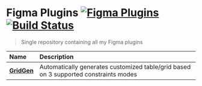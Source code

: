 # Figma Plugins [![Figma Plugins](https://img.shields.io/badge/figma-@stevahnes-0066B3)](https://figma.com/@stevahnes) [![Build Status](https://travis-ci.com/gnawx/figma-plugins.svg?branch=master)](https://travis-ci.com/gnawx/figma-plugins)

> Single repository containing all my Figma plugins

| Name                          | Description                                                                          |
| :---------------------------- | :----------------------------------------------------------------------------------- |
| [**GridGen**](/figma-gridgen) | Automatically generates customized table/grid based on 3 supported constraints modes |
